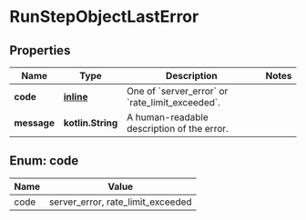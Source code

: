 
# RunStepObjectLastError

## Properties
| Name | Type | Description | Notes |
| ------------ | ------------- | ------------- | ------------- |
| **code** | [**inline**](#Code) | One of &#x60;server_error&#x60; or &#x60;rate_limit_exceeded&#x60;. |  |
| **message** | **kotlin.String** | A human-readable description of the error. |  |


<a id="Code"></a>
## Enum: code
| Name | Value |
| ---- | ----- |
| code | server_error, rate_limit_exceeded |



